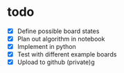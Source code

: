 # todo
- [x] Define possible board states
- [x] Plan out algorithm in notebook
- [x] Implement in python
- [x] Test with different example boards
- [x] Upload to github (private)g